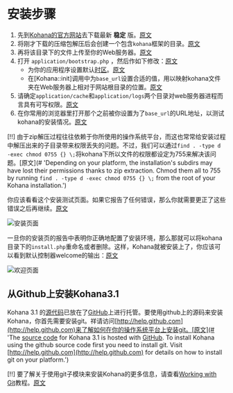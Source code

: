 # 安装步骤

1. 先到[Kohana的官方网站](http://kohanaframework.org/)去下载最新 **稳定** 版。[原文](# 'Download the latest **stable** release from the [Kohana website](http://kohanaframework.org/).')
2. 将刚才下载的压缩包解压后会创建一个包含`kohana`框架的目录。[原文](# 'Unzip the downloaded package to create a `kohana` directory.')
3. 再将该目录下的文件上传至你的Web服务器。[原文](# 'Upload the contents of this folder to your webserver.')
4. 打开 `application/bootstrap.php` ，然后作如下修改：[原文](# 'Open `application/bootstrap.php` and make the following changes:')
	- 为你的应用程序设置默认[时区](http://php.net/timezones)。[原文](# 'Set the default [timezone](http://php.net/timezones) for your application.')
	- 在[Kohana::init]调用中为`base_url`设置合适的值，用以映射kohana文件夹在Web服务器上相对于网站根目录的位置。[原文](# 'Set the `base_url` in the [Kohana::init] call to reflect the location of the kohana folder on your server relative to the document root.')
6. 请确定`application/cache`和`application/logs`两个目录对web服务器进程而言具有可写权限。[原文](# 'Make sure the `application/cache` and `application/logs` directories are writable by the web server.')
7. 在你常用的浏览器里打开那个之前被你设置为了`base_url`的URL地址，以测试kohana的安装情况。[原文](# 'Test your installation by opening the URL you set as the `base_url` in your favorite browser.')

[!!] 由于zip解压过程往往依赖于你所使用的操作系统平台，而这也常常给安装过程中解压出来的子目录带来权限丢失的问题。不过，我们可以通过`find . -type d -exec chmod 0755 {} \;`将kohana下所以文件的权限都设定为755来解决该问题。[原文](# 'Depending on your platform, the installation's subdirs may have lost their permissions thanks to zip extraction. Chmod them all to 755 by running `find . -type d -exec chmod 0755 {} \;` from the root of your Kohana installation.')

你应该看看这个安装测试页面。如果它报告了任何错误，那么你就需要更正了这些错误之后再继续。[原文](# 'You should see the installation page. If it reports any errors, you will need to correct them before continuing.')

![安装页面](install.png "安装页面示例")

一旦你的安装页的报告中表明你正确地配置了安装环境，那么那就可以将kohana目录下的`install.php`重命名或者删除。这样，Kohana就被安装上了，你应该可以看到默认控制器welcome的输出：[原文](# 'Once your install page reports that your environment is set up correctly you need to either rename or delete `install.php` in the root directory. Kohana is now installed and you should see the output of the welcome controller:')

![欢迎页面](welcome.png "欢迎页面示例")

## 从Github上安装Kohana3.1

Kohana 3.1 的[源代码](http://github.com/kohana/kohana)已放在了[GitHub](http://github.com)上进行托管。要使用github上的源码来安装Kohana，你首先需要安装git。祥请访问[http://help.github.com](http://help.github.com)来了解如何在你的操作系统平台上安装git。[原文](# 'The [source code](http://github.com/kohana/kohana) for Kohana 3.1 is hosted with [GitHub](http://github.com).  To install Kohana using the github source code first you need to install git.  Visit [http://help.github.com](http://help.github.com) for details on how to install git on your platform.')

[!!] 要了解关于使用git子模块来安装Kohana的更多信息，请查看[Working with Git](tutorials/git)教程。[原文](# 'For more information on installing Kohana using git submodules, see the [Working with Git](tutorials/git) tutorial.')